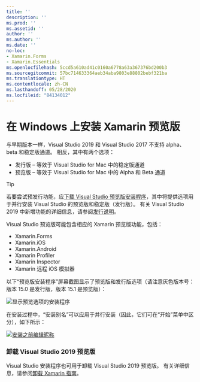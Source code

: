 ```yaml
---
title: ''
description: ''
ms.prod: ''
ms.assetid: ''
author: ''
ms.author: ''
ms.date: ''
no-loc:
- Xamarin.Forms
- Xamarin.Essentials
ms.openlocfilehash: 5ccd5a610ad41c0160a6778a63a367376bd200b3
ms.sourcegitcommit: 57bc714633364aeb34aba9803e88802bebf321ba
ms.translationtype: HT
ms.contentlocale: zh-CN
ms.lasthandoff: 05/28/2020
ms.locfileid: "84134012"
---
```

# <a name="installing-xamarin-preview-on-windows"></a>在 Windows 上安装 Xamarin 预览版

与早期版本一样，Visual Studio 2019 和 Visual Studio 2017 不支持 alpha、beta 和稳定版通道。 相反，其中有两个选项：

- 发行版 – 等效于 Visual Studio for Mac 中的稳定版通道
- 预览版 – 等效于 Visual Studio for Mac 中的 Alpha 和 Beta 通道

> [!TIP]
> 若要尝试预发行功能，应[下载 Visual Studio 预览版安装程序](https://visualstudio.microsoft.com/vs/preview/)，其中将提供选项用于并行安装 Visual Studio 的预览版和稳定版（发行版）。 有关 Visual Studio 2019 中新增功能的详细信息，请参阅[发行说明](https://docs.microsoft.com/visualstudio/releases/2019/release-notes)。

Visual Studio 预览版可能包含相应的 Xamarin 预览版功能，包括：

- Xamarin.Forms
- Xamarin.iOS
- Xamarin.Android
- Xamarin Profiler
- Xamarin Inspector
- Xamarin 远程 iOS 模拟器

以下“预览版安装程序”屏幕截图显示了预览版和发行版选项（请注意灰色版本号：版本 15.0 是发行版，版本 15.1 是预览版）：

![显示预览选项的安装程序](windows-images/vs2017-installer.jpg)

在安装过程中，“安装别名”可以应用于并行安装（因此，它们可在“开始”菜单中区分），如下所示：

[![安装之前编辑昵称](windows-images/vs2017-nickname-sml.png "安装之前编辑昵称")](windows-images/vs2017-nickname.png#lightbox)

### <a name="uninstalling-visual-studio-2019-preview"></a>卸载 Visual Studio 2019 预览版

Visual Studio 安装程序也可用于卸载 Visual Studio 2019 预览版。 有关详细信息，请参阅[卸载 Xamarin 指南](uninstalling-xamarin.md#uninstallvs2017)。
